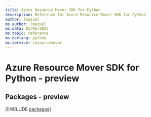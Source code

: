 ```yaml
---
title: Azure Resource Mover SDK for Python
description: Reference for Azure Resource Mover SDK for Python
author: lmazuel
ms.author: lmazuel
ms.data: 03/06/2023
ms.topic: reference
ms.devlang: python
ms.service: resourcemover
---
```

# Azure Resource Mover SDK for Python - preview
## Packages - preview
[!INCLUDE [packages](resource-mover-index.md)]